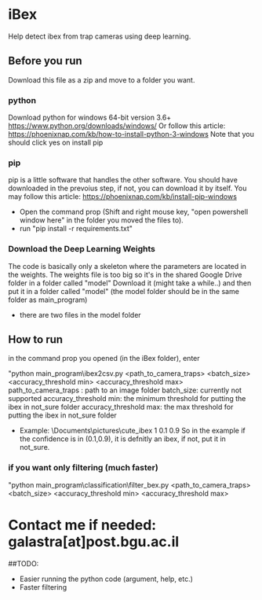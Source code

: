 # iBex
Help detect ibex from trap cameras using deep learning.

## Before you run
Download this file as a zip and move to a folder you want.

### python
Download python for windows 64-bit version 3.6+
https://www.python.org/downloads/windows/
Or follow this article:
https://phoenixnap.com/kb/how-to-install-python-3-windows
Note that you should click yes on install pip

### pip
pip is a little software that handles the other software.
You should have downloaded in the prevoius step, if not, you can download it by itself.
You may follow this article: https://phoenixnap.com/kb/install-pip-windows
* Open the command prop (Shift and right mouse key, "open powershell window here" in the folder you moved the files to).
* run "pip install -r requirements.txt" 

### Download the Deep Learning Weights
The code is basically only a skeleton where the parameters are located in the weights.
The weights file is too big so it's in the shared Google Drive folder in a folder called "model"
Download it (might take a while..) and then put it in a folder called "model" (the model folder should be in the same folder as main_program)
- there are two files in the model folder
## How to run
in the command prop you opened (in the iBex folder), enter

"python main_program\ibex2csv.py <path_to_camera_traps> <batch_size> <accuracy_threshold min> <accuracy_threshold max>
path_to_camera_traps : path to an image folder
batch_size: currently not supported
accuracy_threshold min: the minimum threshold for putting the ibex in not_sure folder
accuracy_threshold max: the max threshold for putting the ibex in not_sure folder

- Example: \Documents\pictures\cute_ibex 1 0.1 0.9
So in the example if the confidence is in (0.1,0.9), it is defnitly an ibex, if not, put it in not_sure.

### if you want only filtering (much faster)
"python main_program\classification\filter_bex.py <path_to_camera_traps> <batch_size> <accuracy_threshold min> <accuracy_threshold max>

# Contact me if needed: galastra[at]post.bgu.ac.il


##TODO:
- Easier running the python code (argument, help, etc.)
- Faster filtering
